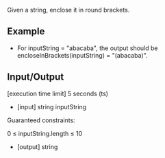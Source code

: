 Given a string, enclose it in round brackets.

## Example

* For inputString = "abacaba", the output should be encloseInBrackets(inputString) = "(abacaba)".

## Input/Output

[execution time limit] 5 seconds (ts)

* [input] string inputString

Guaranteed constraints:

0 ≤ inputString.length ≤ 10

* [output] string